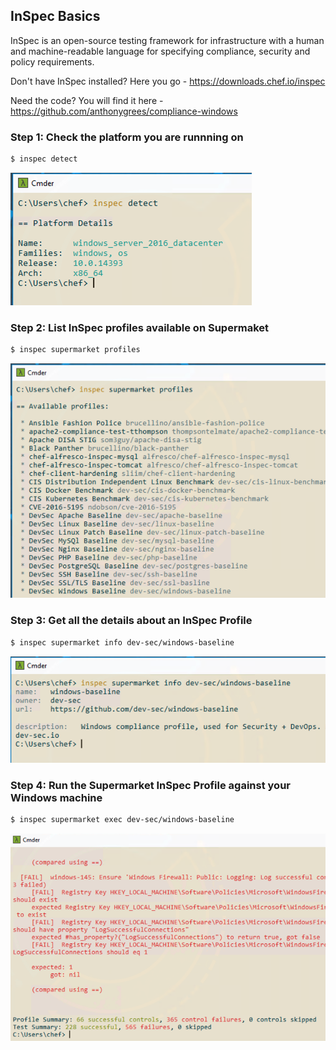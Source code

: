 ## InSpec Basics
InSpec is an open-source testing framework for infrastructure with a human and machine-readable language for specifying compliance, security and policy requirements.

Don't have InSpec installed?  Here you go - https://downloads.chef.io/inspec

Need the code? You will find it here - https://github.com/anthonygrees/compliance-windows

### Step 1: Check the platform you are runnning on
```bash
$ inspec detect
```
![InSpec Version](/images/inspec_detect.png)

### Step 2: List InSpec profiles available on Supermaket
```bash
$ inspec supermarket profiles
```
![InSpec Version](/images/inspec_super_profile.png)

### Step 3: Get all the details about an InSpec Profile
```bash
$ inspec supermarket info dev-sec/windows-baseline
```
![InSpec Version](/images/inspec_super_info.png)


### Step 4: Run the Supermarket InSpec Profile against your Windows machine
```bash
$ inspec supermarket exec dev-sec/windows-baseline
```
![InSpec Version](/images/inspec_super_exec.png)
